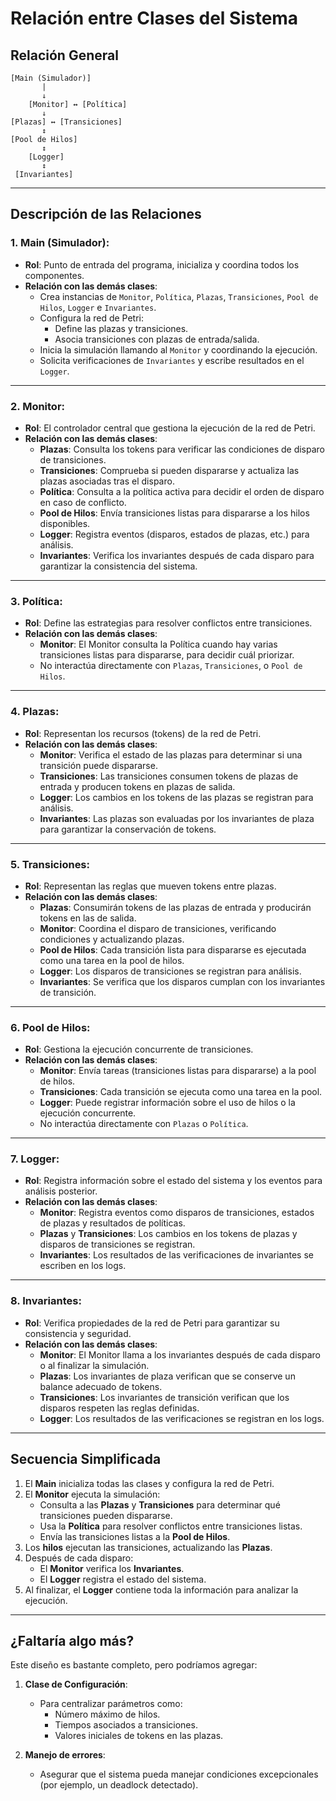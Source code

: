 
# Relación entre Clases del Sistema

## **Relación General**

```plaintext
[Main (Simulador)]
       |
       ↓
    [Monitor] ↔ [Política]
       ↓
[Plazas] ↔ [Transiciones]
       ↕
[Pool de Hilos]
       ↕
    [Logger]
       ↕
 [Invariantes]
```

---

## **Descripción de las Relaciones**

### 1. **Main (Simulador)**:
- **Rol**: Punto de entrada del programa, inicializa y coordina todos los componentes.
- **Relación con las demás clases**:
  - Crea instancias de `Monitor`, `Política`, `Plazas`, `Transiciones`, `Pool de Hilos`, `Logger` e `Invariantes`.
  - Configura la red de Petri:
    - Define las plazas y transiciones.
    - Asocia transiciones con plazas de entrada/salida.
  - Inicia la simulación llamando al `Monitor` y coordinando la ejecución.
  - Solicita verificaciones de `Invariantes` y escribe resultados en el `Logger`.

---

### 2. **Monitor**:
- **Rol**: El controlador central que gestiona la ejecución de la red de Petri.
- **Relación con las demás clases**:
  - **Plazas**: Consulta los tokens para verificar las condiciones de disparo de transiciones.
  - **Transiciones**: Comprueba si pueden dispararse y actualiza las plazas asociadas tras el disparo.
  - **Política**: Consulta a la política activa para decidir el orden de disparo en caso de conflicto.
  - **Pool de Hilos**: Envía transiciones listas para dispararse a los hilos disponibles.
  - **Logger**: Registra eventos (disparos, estados de plazas, etc.) para análisis.
  - **Invariantes**: Verifica los invariantes después de cada disparo para garantizar la consistencia del sistema.

---

### 3. **Política**:
- **Rol**: Define las estrategias para resolver conflictos entre transiciones.
- **Relación con las demás clases**:
  - **Monitor**: El Monitor consulta la Política cuando hay varias transiciones listas para dispararse, para decidir cuál priorizar.
  - No interactúa directamente con `Plazas`, `Transiciones`, o `Pool de Hilos`.

---

### 4. **Plazas**:
- **Rol**: Representan los recursos (tokens) de la red de Petri.
- **Relación con las demás clases**:
  - **Monitor**: Verifica el estado de las plazas para determinar si una transición puede dispararse.
  - **Transiciones**: Las transiciones consumen tokens de plazas de entrada y producen tokens en plazas de salida.
  - **Logger**: Los cambios en los tokens de las plazas se registran para análisis.
  - **Invariantes**: Las plazas son evaluadas por los invariantes de plaza para garantizar la conservación de tokens.

---

### 5. **Transiciones**:
- **Rol**: Representan las reglas que mueven tokens entre plazas.
- **Relación con las demás clases**:
  - **Plazas**: Consumirán tokens de las plazas de entrada y producirán tokens en las de salida.
  - **Monitor**: Coordina el disparo de transiciones, verificando condiciones y actualizando plazas.
  - **Pool de Hilos**: Cada transición lista para dispararse es ejecutada como una tarea en la pool de hilos.
  - **Logger**: Los disparos de transiciones se registran para análisis.
  - **Invariantes**: Se verifica que los disparos cumplan con los invariantes de transición.

---

### 6. **Pool de Hilos**:
- **Rol**: Gestiona la ejecución concurrente de transiciones.
- **Relación con las demás clases**:
  - **Monitor**: Envía tareas (transiciones listas para dispararse) a la pool de hilos.
  - **Transiciones**: Cada transición se ejecuta como una tarea en la pool.
  - **Logger**: Puede registrar información sobre el uso de hilos o la ejecución concurrente.
  - No interactúa directamente con `Plazas` o `Política`.

---

### 7. **Logger**:
- **Rol**: Registra información sobre el estado del sistema y los eventos para análisis posterior.
- **Relación con las demás clases**:
  - **Monitor**: Registra eventos como disparos de transiciones, estados de plazas y resultados de políticas.
  - **Plazas** y **Transiciones**: Los cambios en los tokens de plazas y disparos de transiciones se registran.
  - **Invariantes**: Los resultados de las verificaciones de invariantes se escriben en los logs.

---

### 8. **Invariantes**:
- **Rol**: Verifica propiedades de la red de Petri para garantizar su consistencia y seguridad.
- **Relación con las demás clases**:
  - **Monitor**: El Monitor llama a los invariantes después de cada disparo o al finalizar la simulación.
  - **Plazas**: Los invariantes de plaza verifican que se conserve un balance adecuado de tokens.
  - **Transiciones**: Los invariantes de transición verifican que los disparos respeten las reglas definidas.
  - **Logger**: Los resultados de las verificaciones se registran en los logs.

---

## **Secuencia Simplificada**

1. El **Main** inicializa todas las clases y configura la red de Petri.
2. El **Monitor** ejecuta la simulación:
   - Consulta a las **Plazas** y **Transiciones** para determinar qué transiciones pueden dispararse.
   - Usa la **Política** para resolver conflictos entre transiciones listas.
   - Envía las transiciones listas a la **Pool de Hilos**.
3. Los **hilos** ejecutan las transiciones, actualizando las **Plazas**.
4. Después de cada disparo:
   - El **Monitor** verifica los **Invariantes**.
   - El **Logger** registra el estado del sistema.
5. Al finalizar, el **Logger** contiene toda la información para analizar la ejecución.

---

## **¿Faltaría algo más?**

Este diseño es bastante completo, pero podríamos agregar:

1. **Clase de Configuración**:
   - Para centralizar parámetros como:
     - Número máximo de hilos.
     - Tiempos asociados a transiciones.
     - Valores iniciales de tokens en las plazas.

2. **Manejo de errores**:
   - Asegurar que el sistema pueda manejar condiciones excepcionales (por ejemplo, un deadlock detectado).


